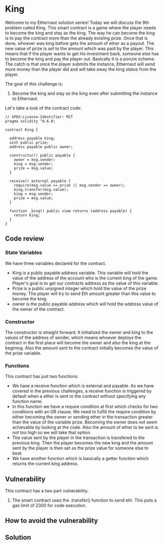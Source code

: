 # King

Welcome to my Ethernaut solution series!
Today we will discuss the 9th problem called King.
This smart contract is a game where the player needs to become the king and stay as the king. The way he can become the king is to pay the contract more than the already existing prize. Once that is done, whoever was king before gets the amount of ether as a payout. The new value of prize is set to the amount which was paid by the player. This means that if the player wants to get his investment back, someone else has to become the king and pay the player out. Basically it is a ponzie scheme. The catch is that once the player submits the instance, Ethernaut will send more money than the player did and will take away the king status from the player.

The goal of this challenge is:
1. Become the king and stay as the king even after submitting the instance to Ethernaut.

Let's take a look of the contract code:
```solidity
// SPDX-License-Identifier: MIT
pragma solidity ^0.6.0;

contract King {

  address payable king;
  uint public prize;
  address payable public owner;

  constructor() public payable {
    owner = msg.sender;  
    king = msg.sender;
    prize = msg.value;
  }

  receive() external payable {
    require(msg.value >= prize || msg.sender == owner);
    king.transfer(msg.value);
    king = msg.sender;
    prize = msg.value;
  }

  function _king() public view returns (address payable) {
    return king;
  }
}
```

## Code review

### State Variables
We have three variables declared for the contract.
- King is a public payable address variable. This variable will hold the value of the address of the account who is the current king of the game. Player's goal is to get our contracts address as the value of this variable.
- Prize is a public unsigned integer which hold the value of the prize money. The player will try to send Eth amount greater than this value to become the king. 
- owner is the public payable address which will hold the address value of the owner of the contract.

### Constructor
The constructor is straight forward. It initialized the owner and king to the values of the address of sender, which means whoever deploys the contract in the first place will become the owner and also the king at the begining. Also the amount sent to the contract initially becomes the value of the prize variable. 

### Functions
This contract has just two functions:
- We have a receive function which is external and payable. As we have covered in the previous challenges, a receive function is triggered by default when a ether is sent to the contract without specifying any function name.
- In this function we have a require condition at first which checks for two conditions with an OR clause. We need to fulfill the require condition by either becoming the owner or sending ether in the transaction greater than the value of the variable prize. Becoming the owner does not seem achievable by looking at the code. Also the amount of ether to be sent is not too high so we will take that option.
- The value sent by the player in the transaction is transfered to the previous king. Then the player becomes the new king and the amount sent by the player is then set as the prize value for someone else to beat.
- We have another function which is basically a getter function which returns the current king address.

## Vulnerability
This contract has a two part vulnerability.
1. The smart contract uses the .transfer() function to send eth. This puts a gas limit of 2300 for code execution.

## How to avoid the vulnerability

## Solution

